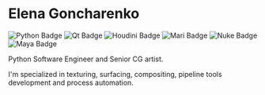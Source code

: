 <h1>Elena Goncharenko</h1>

<img src="https://img.shields.io/badge/python-000000?labelColor=111111&logo=python&logoColor=ffde57" alt="Python Badge"> <img src="https://img.shields.io/badge/Qt-000000?labelColor=111111&logo=Qt&logoColor=41cd52" alt="Qt Badge">
<img src="https://img.shields.io/badge/houdini-000000?labelColor=111111&logo=houdini&logoColor=ff471a" alt="Houdini Badge">
<img src="https://img.shields.io/badge/mari-000000?labelColor=111111&logo=mari&logoColor=ffff00" alt="Mari Badge">
<img src="https://img.shields.io/badge/nuke-000000?labelColor=111111&logo=nuke&logoColor=fcba03" alt="Nuke Badge">
<img src="https://img.shields.io/badge/maya-000000?labelColor=111111&logo=autodesk&logoColor=00b3f0" alt="Maya Badge">






<p>Python Software Engineer and Senior CG artist.</p>
<p>I'm specialized in texturing, surfacing, compositing, pipeline tools development and process automation.</p>



<!--
**samoeds/samoeds** is a ✨ _special_ ✨ repository because its `README.md` (this file) appears on your GitHub profile.

Here are some ideas to get you started:

- 🔭 I’m currently working on ...
- 🌱 I’m currently learning ...
- 👯 I’m looking to collaborate on ...
- 🤔 I’m looking for help with ...
- 💬 Ask me about ...
- 📫 How to reach me: ...
- 😄 Pronouns: ...
- ⚡ Fun fact: ...
-->
